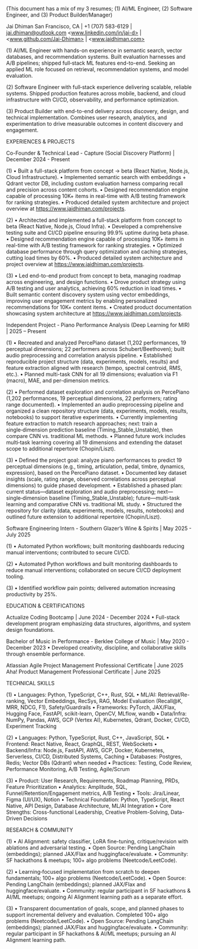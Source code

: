 (This document has a mix of my 3 resumes; (1) AI/ML Engineer, (2) Software Engineer, and (3) Product Builder/Manager)

Jai Dhiman
San Francisco, CA | +1 (707) 583-6129 | <jai.dhiman@outlook.com>
<www.linkedin.com/in/jai-d> | <www.github.com/Jai-Dhiman> | <www.jaidhiman.com>

(1)
AI/ML Engineer with hands-on experience in semantic search, vector databases, and recommendation systems. Built evaluation harnesses and A/B pipelines; shipped full‑stack ML features end-to-end. Seeking an applied ML role focused on retrieval, recommendation systems, and model evaluation.

(2)
Software Engineer with full‑stack experience delivering scalable, reliable systems. Shipped production features across mobile, backend, and cloud infrastructure with CI/CD, observability, and performance optimization.

(3)
Product Builder with end-to-end delivery across discovery, design, and technical implementation. Combines user research, analytics, and experimentation to drive measurable outcomes in content discovery and engagement.

EXPERIENCES & PROJECTS

Co-Founder & Technical Lead - Capture (Social Discovery Platform) | December 2024 - Present

(1)
•  Built a full-stack platform from concept → beta (React Native, Node.js, Cloud Infrastructure).
•  Implemented semantic search with embeddings + Qdrant vector DB, including custom evaluation harness
comparing recall and precision across content cohorts.
•  Designed recommendation engine capable of processing 10K+ items in real-time with A/B testing framework for
ranking strategies.
•  Produced detailed system architecture and project overview at <https://www.jaidhiman.com/projects>.

(2)
•  Architected and implemented a full-stack platform from concept to beta (React Native, Node.js, Cloud Infra).
•  Developed a comprehensive testing suite and CI/CD pipeline ensuring 99.9% uptime during beta phase.
•  Designed recommendation engine capable of processing 10K+ items in real-time with A/B testing framework for
ranking strategies.
•  Optimized database performance through query optimization and caching strategies, cutting load times by 60%.
•  Produced detailed system architecture and project overview at <https://www.jaidhiman.com/projects>.

(3)
•  Led end-to-end product from concept to beta, managing roadmap across engineering, and design functions.
•  Drove product strategy using A/B testing and user analytics, achieving 60% reduction in load times.
•  Built semantic content discovery system using vector embeddings, improving user engagement metrics by
enabling personalized recommendations for 10K+ content items.
•  Created product documentation showcasing system architecture at <https://www.jaidhiman.com/projects>.

Independent Project - Piano Performance Analysis (Deep Learning for MIR) | 2025 – Present

(1)
•  Recreated and analyzed PercePiano dataset (1,202 performances, 19 perceptual dimensions; 22 performers across Schubert/Beethoven); built audio preprocessing and correlation analysis pipeline.
•  Established reproducible project structure (data, experiments, models, results) and feature extraction aligned with research (tempo, spectral centroid, RMS, etc.).
• Planned multi-task CNN for all 19 dimensions; evaluation via F1 (macro), MAE, and per-dimension metrics.

(2)
•  Performed dataset exploration and correlation analysis on PercePiano (1,202 performances, 19 perceptual dimensions, 22 performers; rating range documented).
•  Implemented an audio preprocessing pipeline and organized a clean repository structure (data, experiments, models, results, notebooks) to support iterative experiments.
•  Currently implementing feature extraction to match research approaches; next: train a single‑dimension prediction baseline (Timing_Stable_Unstable), then compare CNN vs. traditional ML methods.
•  Planned future work includes multi‑task learning covering all 19 dimensions and extending the dataset scope to additional repertoire (Chopin/Liszt).

(3)
•  Defined the project goal: analyze piano performances to predict 19 perceptual dimensions (e.g., timing, articulation, pedal, timbre, dynamics, expression), based on the PercePiano dataset.
•  Documented key dataset insights (scale, rating range, observed correlations across perceptual dimensions) to guide phased development.
•  Established a phased plan: current status—dataset exploration and audio preprocessing; next—single‑dimension baseline (Timing_Stable_Unstable); future—multi‑task learning and comparative CNN vs. traditional ML study.
•  Structured the repository for clarity (data, experiments, models, results, notebooks) and outlined future extension to additional repertoire (Chopin/Liszt).

Software Engineering Intern - Southern Glazer’s Wine & Spirits | May 2025 - July 2025

(1)
•  Automated Python workflows; built monitoring dashboards reducing manual interventions; contributed to secure CI/CD.

(2)
•  Automated Python workflows and built monitoring dashboards to reduce manual interventions; collaborated on secure CI/CD deployment tooling.

(3)
•  Identified workflow pain points; delivered automation increasing productivity by 25%.

EDUCATION & CERTIFICATIONS

Actualize Coding Bootcamp | June 2024 - December 2024
•  Full-stack development program emphasizing data structures, algorithms, and system design foundations.

Bachelor of Music in Performance - Berklee College of Music | May 2020 - December 2023
•  Developed creativity, discipline, and collaborative skills through ensemble performance.

Atlassian Agile Project Management Professional Certificate | June 2025
Aha! Product Management Professional Certificate | June 2025

TECHNICAL SKILLS

(1)
•  Languages: Python, TypeScript, C++, Rust, SQL
•  ML/AI: Retrieval/Re-ranking, Vector Embeddings, RecSys, RAG, Model Evaluation (Recall@K, MRR, NDCG, F1), Safety/Guardrails
•  Frameworks: PyTorch, JAX/Flax, Hugging Face, FastAPI, scikit-learn, OpenCV, MLflow, wandb
•  Data/Infra: NumPy, Pandas, AWS, GCP (Vertex AI), Kubernetes, Qdrant, Docker, CI/CD, Experiment Tracking

(2)
•  Languages: Python, TypeScript, Rust, C++, JavaScript, SQL
•  Frontend: React Native, React, GraphQL, REST, WebSockets
•  Backend/Infra: Node.js, FastAPI, AWS, GCP, Docker, Kubernetes, Serverless, CI/CD, Distributed Systems, Caching
•  Databases: Postgres, Redis; Vector DBs (Qdrant) when needed
•  Practices: Testing, Code Review, Performance Monitoring, A/B Testing, Agile/Scrum

(3)
•  Product: User Research, Requirements, Roadmap Planning, PRDs, Feature Prioritization
•  Analytics: Amplitude, SQL, Funnel/Retention/Engagement metrics, A/B Testing
•  Tools: Jira/Linear, Figma (UI/UX), Notion
•  Technical Foundation: Python, TypeScript, React Native, API Design, Database Architecture, ML/AI Integration
•  Core Strengths: Cross-functional Leadership, Creative Problem-Solving, Data-Driven Decisions

RESEARCH & COMMUNITY

(1)
•  AI Alignment: safety classifier, LoRA fine-tuning, critique/revision with ablations and adversarial testing.
•  Open Source: Pending LangChain (embeddings); planned JAX/Flax and huggingface/evaluate.
•  Community: SF hackathons & meetups; 100+ algo problems (Neetcode/LeetCode).

(2)
•  Learning‑focused implementation from scratch to deepen fundamentals; 100+ algo problems (Neetcode/LeetCode).
•  Open Source: Pending LangChain (embeddings); planned JAX/Flax and huggingface/evaluate.
•  Community: regular participant in SF hackathons & AI/ML meetups; ongoing AI Alignment learning path as a separate effort.

(3)
•  Transparent documentation of goals, scope, and planned phases to support incremental delivery and evaluation. Completed 100+ algo problems (Neetcode/LeetCode).
•  Open Source: Pending LangChain (embeddings); planned JAX/Flax and huggingface/evaluate.
•  Community: regular participant in SF hackathons & AI/ML meetups; pursuing an AI Alignment learning path.
